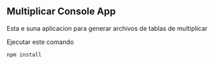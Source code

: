 ## Multiplicar Console App

Esta e suna aplicacion para generar archivos de tablas de multiplicar

Ejecutar este comando

````
npm install

````